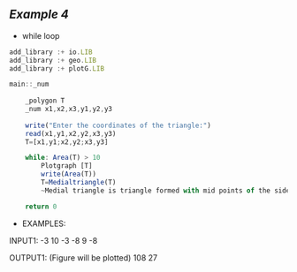 ##  ***Example 4***

* while loop

```js
add_library :+ io.LIB 
add_library :+ geo.LIB 
add_library :+ plotG.LIB

main::_num
    
    _polygon T
    _num x1,x2,x3,y1,y2,y3
    
    write("Enter the coordinates of the triangle:")
    read(x1,y1,x2,y2,x3,y3)
    T=[x1,y1;x2,y2;x3,y3]

    while: Area(T) > 10  
        Plotgraph [T] 
        write(Area(T))
        T=Medialtriangle(T)
        ~Medial triangle is triangle formed with mid points of the sides as new vertices ~

    return 0
```

* EXAMPLES:

INPUT1:
-3 10 -3 -8 9 -8

OUTPUT1:
(Figure will be plotted)
108
27




